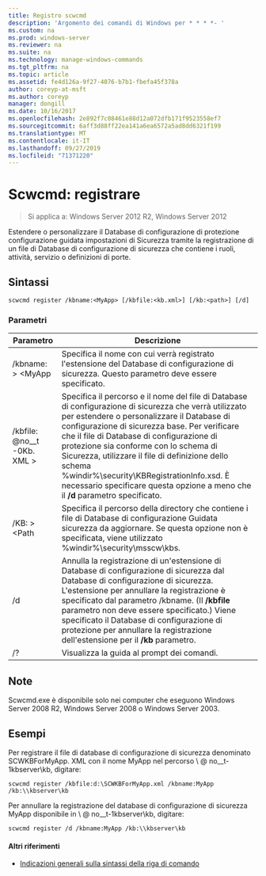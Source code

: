 ```yaml
---
title: Registro scwcmd
description: 'Argomento dei comandi di Windows per * * * *- '
ms.custom: na
ms.prod: windows-server
ms.reviewer: na
ms.suite: na
ms.technology: manage-windows-commands
ms.tgt_pltfrm: na
ms.topic: article
ms.assetid: fe4d126a-9f27-4076-b7b1-fbefa45f378a
author: coreyp-at-msft
ms.author: coreyp
manager: dongill
ms.date: 10/16/2017
ms.openlocfilehash: 2e892f7c08461e88d12a072dfb171f9523558ef7
ms.sourcegitcommit: 6aff3d88ff22ea141a6ea6572a5ad8dd6321f199
ms.translationtype: MT
ms.contentlocale: it-IT
ms.lasthandoff: 09/27/2019
ms.locfileid: "71371220"
---
```

# <a name="scwcmd-register"></a>Scwcmd: registrare

> Si applica a: Windows Server 2012 R2, Windows Server 2012

Estendere o personalizzare il Database di configurazione di protezione configurazione guidata impostazioni di Sicurezza tramite la registrazione di un file di Database di configurazione di sicurezza che contiene i ruoli, attività, servizio o definizioni di porte.

## <a name="syntax"></a>Sintassi

```
scwcmd register /kbname:<MyApp> [/kbfile:<kb.xml>] [/kb:<path>] [/d]
```

### <a name="parameters"></a>Parametri

|Parametro|Descrizione|
|---------|-----------|
|/kbname: > \<MyApp|Specifica il nome con cui verrà registrato l'estensione del Database di configurazione di sicurezza. Questo parametro deve essere specificato.|
|/kbfile: @no__t -0Kb. XML >|Specifica il percorso e il nome del file di Database di configurazione di sicurezza che verrà utilizzato per estendere o personalizzare il Database di configurazione di sicurezza base. Per verificare che il file di Database di configurazione di protezione sia conforme con lo schema di Sicurezza, utilizzare il file di definizione dello schema %windir%\security\KBRegistrationInfo.xsd. È necessario specificare questa opzione a meno che il **/d** parametro specificato.|
|/KB: > \<Path|Specifica il percorso della directory che contiene i file di Database di configurazione Guidata sicurezza da aggiornare. Se questa opzione non è specificata, viene utilizzato %windir%\security\msscw\kbs.|
|/d|Annulla la registrazione di un'estensione di Database di configurazione di sicurezza dal Database di configurazione di sicurezza. L'estensione per annullare la registrazione è specificato dal parametro /kbname. (Il **/kbfile** parametro non deve essere specificato.) Viene specificato il Database di configurazione di protezione per annullare la registrazione dell'estensione per il **/kb** parametro.|
|/?|Visualizza la guida al prompt dei comandi.|

## <a name="remarks"></a>Note

Scwcmd.exe è disponibile solo nei computer che eseguono Windows Server 2008 R2, Windows Server 2008 o Windows Server 2003.

## <a name="BKMK_Examples"></a>Esempi

Per registrare il file di database di configurazione di sicurezza denominato SCWKBForMyApp. XML con il nome MyApp nel percorso \\ @ no__t-1kbserver\kb, digitare:
```
scwcmd register /kbfile:d:\SCWKBForMyApp.xml /kbname:MyApp /kb:\\kbserver\kb
```
Per annullare la registrazione del database di configurazione di sicurezza MyApp disponibile in \\ @ no__t-1kbserver\kb, digitare:
```
scwcmd register /d /kbname:MyApp /kb:\\kbserver\kb
```

#### <a name="additional-references"></a>Altri riferimenti

-   [Indicazioni generali sulla sintassi della riga di comando](command-line-syntax-key.md)